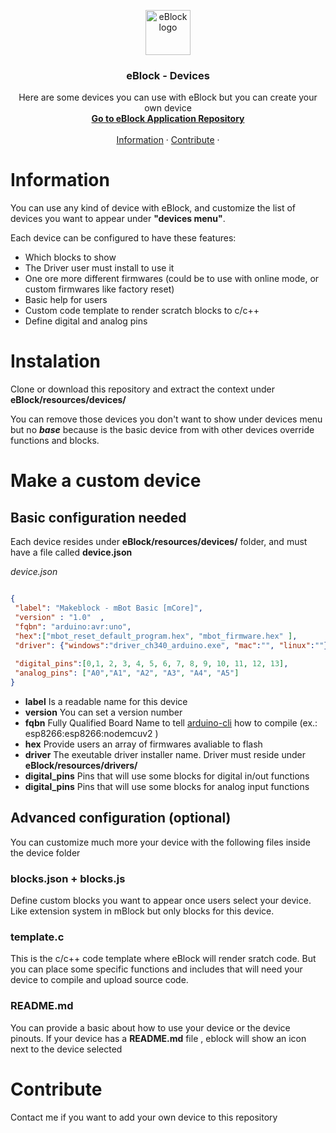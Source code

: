 <p align="center">
  <a href="#readme">
    <img src="https://raw.githubusercontent.com/distintiva/eBlock/master/img/eBlock.png" alt="eBlock logo" width="72" height="72">
  </a>
</p>

<h3 align="center">eBlock - Devices</h3>

<p align="center">
Here are some devices you can use with eBlock but you can create your own device 
  <br>
  <a href="https://github.com/distintiva/eBlock"><strong>Go to eBlock Application Repository</strong></a>
  <br>
  <br>
  <a href="#information">Information</a>
   ·
  <a href="#contribute">Contribute</a>
  ·
</p>

# Information
You can use any kind of device with eBlock, and customize the list of devices you want to appear under **"devices menu"**.

Each device can be configured to have these features:
 - Which blocks to show
 - The Driver user must install to use it
 - One ore more different firmwares (could be to use with online mode, or custom firmwares like factory reset)
 - Basic help for users 
 - Custom code template to render scratch blocks to c/c++
 - Define digital and analog pins 



# Instalation
Clone or download this repository and extract the context under  **eBlock/resources/devices/**

You can remove those devices you don't want to show under devices menu  but no **_base_** because is the basic device from with other devices override functions and blocks.


# Make a custom device

## Basic configuration needed

Each device resides under **eBlock/resources/devices/** folder,  and must have a file called **device.json**

_device.json_
```json

{
 "label": "Makeblock - mBot Basic [mCore]", 
 "version" : "1.0"  ,
 "fqbn": "arduino:avr:uno",
 "hex":["mbot_reset_default_program.hex", "mbot_firmware.hex" ],
 "driver": {"windows":"driver_ch340_arduino.exe", "mac":"", "linux":""},
 
 "digital_pins":[0,1, 2, 3, 4, 5, 6, 7, 8, 9, 10, 11, 12, 13],
 "analog_pins": ["A0","A1", "A2", "A3", "A4", "A5"]
}


```


- **label** Is a readable name for this device 
- **version** You can set a version number 
- **fqbn**  Fully Qualified Board Name to tell [arduino-cli](https://github.com/arduino/arduino-cli/#readme) how to compile  (ex.: esp8266:esp8266:nodemcuv2 )
- **hex** Provide users an array of firmwares avaliable to flash 
- **driver** The exeutable driver installer name.  Driver must reside under **eBlock/resources/drivers/** 
- **digital_pins** Pins that will use some blocks for digital in/out functions
- **digital_pins** Pins that will use some blocks for analog input functions


## Advanced configuration (optional)

You can customize much more your device with the following files inside the device folder


###  blocks.json + blocks.js

Define custom blocks you want to appear once users select your device.  Like extension system in mBlock but only blocks for this device.


### template.c

This is the c/c++ code template where eBlock will render sratch code.  But you can place some specific functions and includes that will need your device to compile and upload source code.


### README.md

You can provide a basic about how to use your device or the device pinouts.  If your device has a **README.md** file , eblock will show an icon next to the device selected 




# Contribute

Contact me if you want to add your own device to this repository
